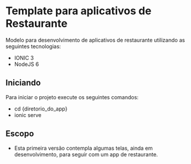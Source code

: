 # Template para aplicativos de Restaurante

Modelo para desenvolvimento de aplicativos de restaurante utilizando as seguintes tecnologias:
- IONIC 3
- NodeJS 6

## Iniciando

Para iniciar o projeto execute os seguintes comandos:
- cd {diretorio_do_app}
- ionic serve

## Escopo

- Esta primeira versão contempla algumas telas, ainda em desenvolvimento, para seguir com um app de restaurante.